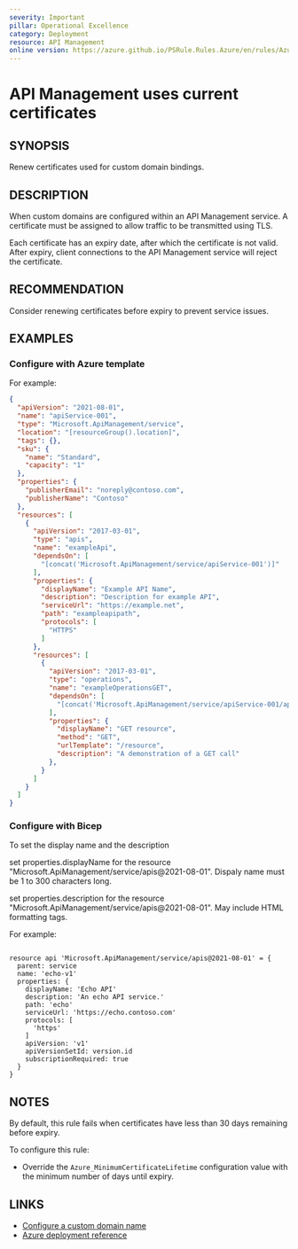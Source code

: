 ```yaml
---
severity: Important
pillar: Operational Excellence
category: Deployment
resource: API Management
online version: https://azure.github.io/PSRule.Rules.Azure/en/rules/Azure.APIM.CertificateExpiry/
---
```


# API Management uses current certificates

## SYNOPSIS

Renew certificates used for custom domain bindings.

## DESCRIPTION

When custom domains are configured within an API Management service.
A certificate must be assigned to allow traffic to be transmitted using TLS.

Each certificate has an expiry date, after which the certificate is not valid.
After expiry, client connections to the API Management service will reject the certificate.

## RECOMMENDATION

Consider renewing certificates before expiry to prevent service issues.
## EXAMPLES

### Configure with Azure template

For example:

```json
{
  "apiVersion": "2021-08-01",
  "name": "apiService-001",
  "type": "Microsoft.ApiManagement/service",
  "location": "[resourceGroup().location]",
  "tags": {},
  "sku": {
    "name": "Standard",
    "capacity": "1"
  },
  "properties": {
    "publisherEmail": "noreply@contoso.com",
    "publisherName": "Contoso"
  },
  "resources": [
    {
      "apiVersion": "2017-03-01",
      "type": "apis",
      "name": "exampleApi",
      "dependsOn": [
        "[concat('Microsoft.ApiManagement/service/apiService-001')]"
      ],
      "properties": {
        "displayName": "Example API Name",
        "description": "Description for example API",
        "serviceUrl": "https://example.net",
        "path": "exampleapipath",
        "protocols": [  
          "HTTPS"
        ]
      },
      "resources": [
        {
          "apiVersion": "2017-03-01",
          "type": "operations",
          "name": "exampleOperationsGET",
          "dependsOn": [
            "[concat('Microsoft.ApiManagement/service/apiService-001/apis/exampleApi')]"
          ],
          "properties": {
            "displayName": "GET resource",
            "method": "GET",
            "urlTemplate": "/resource",
            "description": "A demonstration of a GET call"
          },
        }
      ]
    }
  ]
}

```

### Configure with Bicep

To set the display name and the description

set properties.displayName	for the resource "Microsoft.ApiManagement/service/apis@2021-08-01". Dispaly name must be 1 to 300 characters long.

set	properties.description for the resource "Microsoft.ApiManagement/service/apis@2021-08-01". May include HTML formatting tags.

For example:

```bicep

resource api 'Microsoft.ApiManagement/service/apis@2021-08-01' = {
  parent: service
  name: 'echo-v1'
  properties: {
    displayName: 'Echo API'
    description: 'An echo API service.'
    path: 'echo'
    serviceUrl: 'https://echo.contoso.com'
    protocols: [
      'https'
    ]
    apiVersion: 'v1'
    apiVersionSetId: version.id
    subscriptionRequired: true
  }
}
```

## NOTES

By default, this rule fails when certificates have less than 30 days remaining before expiry.

To configure this rule:

- Override the `Azure_MinimumCertificateLifetime` configuration value with the minimum number of days until expiry.

## LINKS

- [Configure a custom domain name](https://docs.microsoft.com/azure/api-management/configure-custom-domain#use-the-azure-portal-to-set-a-custom-domain-name)
- [Azure deployment reference](https://docs.microsoft.com/azure/templates/microsoft.apimanagement/2019-12-01/service#hostnameconfiguration-object)
